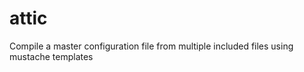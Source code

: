 attic
=====

Compile a master configuration file from multiple included files using mustache templates
